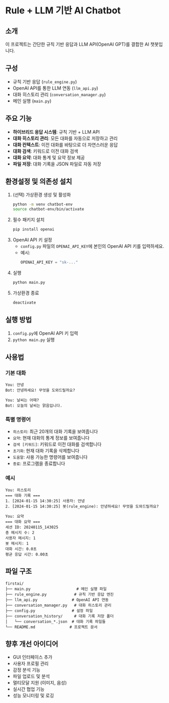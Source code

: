# Rule + LLM 기반 AI Chatbot

## 소개
이 프로젝트는 간단한 규칙 기반 응답과 LLM API(OpenAI GPT)를 결합한 AI 챗봇입니다.

## 구성
- 규칙 기반 응답 (`rule_engine.py`)
- OpenAI API를 통한 LLM 연동 (`llm_api.py`)
- 대화 히스토리 관리 (`conversation_manager.py`)
- 메인 실행 (`main.py`)

## 주요 기능
- **하이브리드 응답 시스템**: 규칙 기반 + LLM API
- **대화 히스토리 관리**: 모든 대화를 자동으로 저장하고 관리
- **대화 컨텍스트**: 이전 대화를 바탕으로 더 자연스러운 응답
- **대화 검색**: 키워드로 이전 대화 검색
- **대화 요약**: 대화 통계 및 요약 정보 제공
- **파일 저장**: 대화 기록을 JSON 파일로 자동 저장

## 환경설정 및 의존성 설치
1. (선택) 가상환경 생성 및 활성화
   ```bash
   python -m venv chatbot-env
   source chatbot-env/bin/activate
   ```
2. 필수 패키지 설치
   ```bash
   pip install openai
   ```
3. OpenAI API 키 설정
   - `config.py` 파일의 `OPENAI_API_KEY`에 본인의 OpenAI API 키를 입력하세요.
   - 예시:
     ```python
     OPENAI_API_KEY = "sk-..."
     ```
4. 실행
   ```bash
   python main.py
   ```     
5. 가상환경 종료
   ```bash
   deactivate
   ```

## 실행 방법
1. `config.py`에 OpenAI API 키 입력
2. `python main.py` 실행

## 사용법

### 기본 대화
```
You: 안녕
Bot: 안녕하세요! 무엇을 도와드릴까요?

You: 날씨는 어때?
Bot: 오늘의 날씨는 맑음입니다.
```

### 특별 명령어
- `히스토리`: 최근 20개의 대화 기록을 보여줍니다
- `요약`: 현재 대화의 통계 정보를 보여줍니다
- `검색 [키워드]`: 키워드로 이전 대화를 검색합니다
- `초기화`: 현재 대화 기록을 삭제합니다
- `도움말`: 사용 가능한 명령어를 보여줍니다
- `종료`: 프로그램을 종료합니다

### 예시
```
You: 히스토리
=== 대화 기록 ===
1. [2024-01-15 14:30:25] 사용자: 안녕
2. [2024-01-15 14:30:25] 봇(rule_engine): 안녕하세요! 무엇을 도와드릴까요?

You: 요약
=== 대화 요약 ===
세션 ID: 20240115_143025
총 메시지 수: 2
사용자 메시지: 1
봇 메시지: 1
대화 시간: 0.0초
평균 응답 시간: 0.00초
```

## 파일 구조
```
firstai/
├── main.py                    # 메인 실행 파일
├── rule_engine.py            # 규칙 기반 응답 엔진
├── llm_api.py               # OpenAI API 연동
├── conversation_manager.py   # 대화 히스토리 관리
├── config.py                # 설정 파일
├── conversation_history/     # 대화 기록 저장 폴더
│   └── conversation_*.json  # 대화 기록 파일들
└── README.md               # 프로젝트 문서
```

## 향후 개선 아이디어
- GUI 인터페이스 추가
- 사용자 프로필 관리
- 감정 분석 기능
- 파일 업로드 및 분석
- 멀티모달 지원 (이미지, 음성)
- 실시간 협업 기능
- 성능 모니터링 및 로깅
